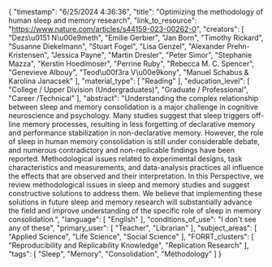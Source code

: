 {
    "timestamp": "6/25/2024 4:36:36",
    "title": "Optimizing the methodology of human sleep and memory research",
    "link_to_resource": "https://www.nature.com/articles/s44159-023-00262-0",
    "creators": [
        "Dezs\u0151 N\u00e9meth",
        "Emilie Gerbier",
        "Jan Born",
        "Timothy Rickard",
        "Susanne Diekelmann",
        "Stuart Fogel",
        "Lisa Genzel",
        "Alexander Prehn-Kristensen",
        "Jessica Payne",
        "Martin Dresler",
        "Peter Simor",
        "Stephanie Mazza",
        "Kerstin Hoedlmoser",
        "Perrine Ruby",
        "Rebecca M. C. Spencer",
        "Genevieve Albouy",
        "Teod\u00f3ra V\u00e9kony",
        "Manuel Schabus & Karolina Janacsek"
    ],
    "material_type": [
        "Reading"
    ],
    "education_level": [
        "College / Upper Division (Undergraduates)",
        "Graduate / Professional",
        "Career /Technical"
    ],
    "abstract": "Understanding the complex relationship between sleep and memory consolidation is a major challenge in cognitive neuroscience and psychology. Many studies suggest that sleep triggers off-line memory processes, resulting in less forgetting of declarative memory and performance stabilization in non-declarative memory. However, the role of sleep in human memory consolidation is still under considerable debate, and numerous contradictory and non-replicable findings have been reported. Methodological issues related to experimental designs, task characteristics and measurements, and data-analysis practices all influence the effects that are observed and their interpretation. In this Perspective, we review methodological issues in sleep and memory studies and suggest constructive solutions to address them. We believe that implementing these solutions in future sleep and memory research will substantially advance the field and improve understanding of the specific role of sleep in memory consolidation.",
    "language": [
        "English"
    ],
    "conditions_of_use": "I don't see any of these",
    "primary_user": [
        "Teacher",
        "Librarian"
    ],
    "subject_areas": [
        "Applied Science",
        "Life Science",
        "Social Science"
    ],
    "FORRT_clusters": [
        "Reproducibility and Replicability Knowledge",
        "Replication Research"
    ],
    "tags": [
        "Sleep",
        "Memory",
        "Consolidation",
        "Methodology"
    ]
}